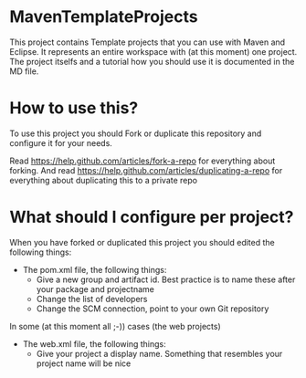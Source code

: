 MavenTemplateProjects
=====================

This project contains Template projects that you can use with Maven and Eclipse. It represents an entire workspace with (at this moment) one project. The project itselfs and a tutorial how you should use it is documented in the MD file.

# How to use this?
To use this project you should Fork or duplicate this repository and configure it for your needs. 

Read https://help.github.com/articles/fork-a-repo for everything about forking. 
And read https://help.github.com/articles/duplicating-a-repo for everything about duplicating this to a private repo

# What should I configure per project?
When you have forked or duplicated this project you should edited the following things:
- The pom.xml file, the following things:
  - Give a new group and artifact id. Best practice is to name these after your package and projectname
  - Change the list of developers
  - Change the SCM connection, point to your own Git repository

In some (at this moment all ;-)) cases (the web projects)
- The web.xml file, the following things:
  - Give your project a display name. Something that resembles your project name will be nice
